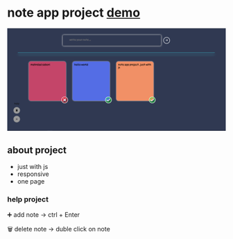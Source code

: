 # note app project <a href='https://note-app-vip.iran.liara.run'>demo</a>

<a href='https://note-app-vip.iran.liara.run'><img src='./screen-note-app.PNG' /></a>

## about project

- just with js
- responsive
- one page 

### help project

➕ add note      → ctrl + Enter

 🗑 delete note   → duble click on note
